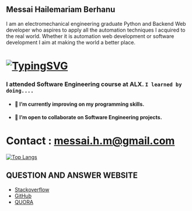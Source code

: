 ## Messai Hailemariam Berhanu

I am an electromechanical engineering graduate Python and Backend Web developer who aspires to apply all the automation techniques I acquired to the real world. Whether it is automation web development or software development I aim at making the world a better place.

# [![TypingSVG](https://readme-typing-svg.demolab.com?lines=Welcome+Fellow+Tech+Enthusiast;I+am+Messai;I+Love+Solving+Problems;I+Learn+By+Doing)](https://git.io/typing-svg)

### I attended Software Engineering course at ALX. `I learned by doing....`

- #### 🔭 I’m currently improving on my programming skills.
- #### 👯 I’m open to collaborate on Software Engineering projects.

# Contact : messai.h.m@gmail.com

[![Top Langs](https://github-readme-stats.vercel.app/api/top-langs/?username=hmmessai&layout=compact)](https://github.com/Lordwill1/github-readme-stats)

## QUESTION AND ANSWER WEBSITE 
* [Stackoverflow](https://Stackoverflow.com/)
* [GitHub](https://github.com/)
* [QUORA](https://quora.com/)
